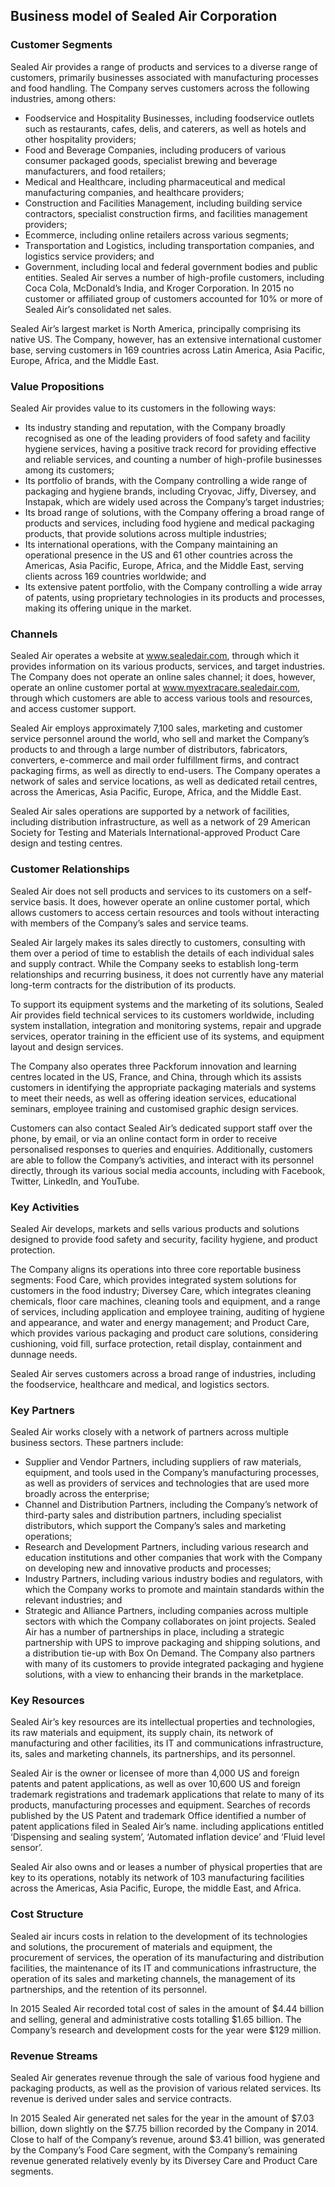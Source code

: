 Business model of Sealed Air Corporation
----------------------------------------

 ### Customer Segments

 Sealed Air provides a range of products and services to a diverse range of customers, primarily businesses associated with manufacturing processes and food handling. The Company serves customers across the following industries, among others:

  * Foodservice and Hospitality Businesses, including foodservice outlets such as restaurants, cafes, delis, and caterers, as well as hotels and other hospitality providers;
 * Food and Beverage Companies, including producers of various consumer packaged goods, specialist brewing and beverage manufacturers, and food retailers;
 * Medical and Healthcare, including pharmaceutical and medical manufacturing companies, and healthcare providers;
 * Construction and Facilities Management, including building service contractors, specialist construction firms, and facilities management providers;
 * Ecommerce, including online retailers across various segments;
 * Transportation and Logistics, including transportation companies, and logistics service providers; and
 * Government, including local and federal government bodies and public entities.
  Sealed Air serves a number of high-profile customers, including Coca Cola, McDonald’s India, and Kroger Corporation. In 2015 no customer or affiliated group of customers accounted for 10% or more of Sealed Air’s consolidated net sales.

 Sealed Air’s largest market is North America, principally comprising its native US. The Company, however, has an extensive international customer base, serving customers in 169 countries across Latin America, Asia Pacific, Europe, Africa, and the Middle East.

 ### Value Propositions

 Sealed Air provides value to its customers in the following ways:

  * Its industry standing and reputation, with the Company broadly recognised as one of the leading providers of food safety and facility hygiene services, having a positive track record for providing effective and reliable services, and counting a number of high-profile businesses among its customers;
 * Its portfolio of brands, with the Company controlling a wide range of packaging and hygiene brands, including Cryovac, Jiffy, Diversey, and Instapak, which are widely used across the Company’s target industries;
 * Its broad range of solutions, with the Company offering a broad range of products and services, including food hygiene and medical packaging products, that provide solutions across multiple industries;
 * Its international operations, with the Company maintaining an operational presence in the US and 61 other countries across the Americas, Asia Pacific, Europe, Africa, and the Middle East, serving clients across 169 countries worldwide; and
 * Its extensive patent portfolio, with the Company controlling a wide array of patents, using proprietary technologies in its products and processes, making its offering unique in the market.
  ### Channels

 Sealed Air operates a website at www.sealedair.com, through which it provides information on its various products, services, and target industries. The Company does not operate an online sales channel; it does, however, operate an online customer portal at www.myextracare.sealedair.com, through which customers are able to access various tools and resources, and access customer support.

 Sealed Air employs approximately 7,100 sales, marketing and customer service personnel around the world, who sell and market the Company’s products to and through a large number of distributors, fabricators, converters, e-commerce and mail order fulfillment firms, and contract packaging firms, as well as directly to end-users. The Company operates a network of sales and service locations, as well as dedicated retail centres, across the Americas, Asia Pacific, Europe, Africa, and the Middle East.

 Sealed Air sales operations are supported by a network of facilities, including distribution infrastructure, as well as a network of 29 American Society for Testing and Materials International-approved Product Care design and testing centres.

 ### Customer Relationships

 Sealed Air does not sell products and services to its customers on a self-service basis. It does, however operate an online customer portal, which allows customers to access certain resources and tools without interacting with members of the Company’s sales and service teams.

 Sealed Air largely makes its sales directly to customers, consulting with them over a period of time to establish the details of each individual sales and supply contract. While the Company seeks to establish long-term relationships and recurring business, it does not currently have any material long-term contracts for the distribution of its products.

 To support its equipment systems and the marketing of its solutions, Sealed Air provides field technical services to its customers worldwide, including system installation, integration and monitoring systems, repair and upgrade services, operator training in the efficient use of its systems, and equipment layout and design services.

 The Company also operates three Packforum innovation and learning centres located in the US, France, and China, through which its assists customers in identifying the appropriate packaging materials and systems to meet their needs, as well as offering ideation services, educational seminars, employee training and customised graphic design services.

 Customers can also contact Sealed Air’s dedicated support staff over the phone, by email, or via an online contact form in order to receive personalised responses to queries and enquiries. Additionally, customers are able to follow the Company’s activities, and interact with its personnel directly, through its various social media accounts, including with Facebook, Twitter, LinkedIn, and YouTube.

 ### Key Activities

 Sealed Air develops, markets and sells various products and solutions designed to provide food safety and security, facility hygiene, and product protection.

 The Company aligns its operations into three core reportable business segments: Food Care, which provides integrated system solutions for customers in the food industry; Diversey Care, which integrates cleaning chemicals, floor care machines, cleaning tools and equipment, and a range of services, including application and employee training, auditing of hygiene and appearance, and water and energy management; and Product Care, which provides various packaging and product care solutions, considering cushioning, void fill, surface protection, retail display, containment and dunnage needs.

 Sealed Air serves customers across a broad range of industries, including the foodservice, healthcare and medical, and logistics sectors.

 ### Key Partners

 Sealed Air works closely with a network of partners across multiple business sectors. These partners include:

  * Supplier and Vendor Partners, including suppliers of raw materials, equipment, and tools used in the Company’s manufacturing processes, as well as providers of services and technologies that are used more broadly across the enterprise;
 * Channel and Distribution Partners, including the Company’s network of third-party sales and distribution partners, including specialist distributors, which support the Company’s sales and marketing operations;
 * Research and Development Partners, including various research and education institutions and other companies that work with the Company on developing new and innovative products and processes;
 * Industry Partners, including various industry bodies and regulators, with which the Company works to promote and maintain standards within the relevant industries; and
 * Strategic and Alliance Partners, including companies across multiple sectors with which the Company collaborates on joint projects.
  Sealed Air has a number of partnerships in place, including a strategic partnership with UPS to improve packaging and shipping solutions, and a distribution tie-up with Box On Demand. The Company also partners with many of its customers to provide integrated packaging and hygiene solutions, with a view to enhancing their brands in the marketplace.

 ### Key Resources

 Sealed Air’s key resources are its intellectual properties and technologies, its raw materials and equipment, its supply chain, its network of manufacturing and other facilities, its IT and communications infrastructure, its, sales and marketing channels, its partnerships, and its personnel.

 Sealed Air is the owner or licensee of more than 4,000 US and foreign patents and patent applications, as well as over 10,600 US and foreign trademark registrations and trademark applications that relate to many of its products, manufacturing processes and equipment. Searches of records published by the US Patent and trademark Office identified a number of patent applications filed in Sealed Air’s name. including applications entitled ‘Dispensing and sealing system’, ‘Automated inflation device’ and ‘Fluid level sensor’.

 Sealed Air also owns and or leases a number of physical properties that are key to its operations, notably its network of 103 manufacturing facilities across the Americas, Asia Pacific, Europe, the middle East, and Africa.

 ### Cost Structure

 Sealed air incurs costs in relation to the development of its technologies and solutions, the procurement of materials and equipment, the procurement of services, the operation of its manufacturing and distribution facilities, the maintenance of its IT and communications infrastructure, the operation of its sales and marketing channels, the management of its partnerships, and the retention of its personnel.

 In 2015 Sealed Air recorded total cost of sales in the amount of $4.44 billion and selling, general and administrative costs totalling $1.65 billion. The Company’s research and development costs for the year were $129 million.

 ### Revenue Streams

 Sealed Air generates revenue through the sale of various food hygiene and packaging products, as well as the provision of various related services. Its revenue is derived under sales and service contracts.

 In 2015 Sealed Air generated net sales for the year in the amount of $7.03 billion, down slightly on the $7.75 billion recorded by the Company in 2014. Close to half of the Company’s revenue, around $3.41 billion, was generated by the Company’s Food Care segment, with the Company’s remaining revenue generated relatively evenly by its Diversey Care and Product Care segments.